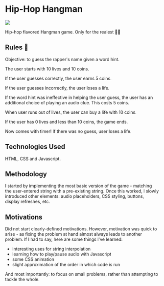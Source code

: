 # Hip-Hop Hangman 

![](https://media.giphy.com/media/ScZzMlETdv9mg/giphy.gif)

Hip-hop flavored Hangman game. Only for the realest 👐🏼

## Rules 💸

Objective: to guess the rapper's name given a word hint.

The user starts with 10 lives and 10 coins. 

If the user guesses correctly, the user earns 5 coins.

If the user guesses incorrectly, the user loses a life.

If the word hint was ineffective in helping the user guess, the user has an additional choice of playing an audio clue. This costs 5 coins.

When user runs out of lives, the user can buy a life with 10 coins.

If the user has 0 lives and less than 10 coins, the game ends.

Now comes with timer! If there was no guess, user loses a life.

## Technologies Used

HTML, CSS and Javascript.

## Methodology

I started by implementing the most basic version of the game - matching the user-entered string with a pre-existing string. Once this worked, I slowly introduced other elements: audio placeholders, CSS styling, buttons, display refreshes, etc.

## Motivations

Did not start clearly-defined motivations. However, motivation was quick to arise - as fixing the problem at hand almost always leads to another problem. If I had to say, here are some things I've learned:

- interesting uses for string interpolation
- learning how to play/pause audio with Javascript
- some CSS animation
- slight approximation of the order in which code is run

And most importantly: to focus on small problems, rather than attempting to tackle the whole. 


